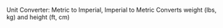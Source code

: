 Unit Converter: Metric to Imperial, Imperial to Metric
Converts weight (lbs, kg) and height (ft, cm)